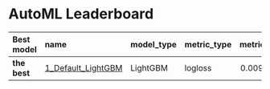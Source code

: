 # AutoML Leaderboard

| Best model   | name                                               | model_type   | metric_type   |   metric_value |   train_time |
|:-------------|:---------------------------------------------------|:-------------|:--------------|---------------:|-------------:|
| **the best** | [1_Default_LightGBM](1_Default_LightGBM/README.md) | LightGBM     | logloss       |     0.00967124 |        63.69 |